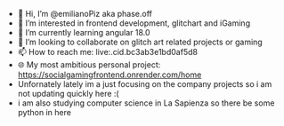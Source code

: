 - 👋 Hi, I’m @emilianoPiz aka phase.off
- 👀 I’m interested in frontend development, glitchart and iGaming 
- 🌱 I’m currently learning angular 18.0
- 💞️ I’m looking to collaborate on glitch art related projects or gaming
- 📫 How to reach me: live:.cid.bc3ab3e1bd0af5d8
- 🌐 My most ambitious personal project: https://socialgamingfrontend.onrender.com/home
- Unfornately lately im a just focusing on the company projects so i am not updating quickly here :(
- i am also studying computer science in La Sapienza so there be some python in here
<!---
emilianoPiz/emilianoPiz is a ✨ special ✨ repository because its `README.md` (this file) appears on your GitHub profile.
You can click the Preview link to take a look at your changes.
--->
